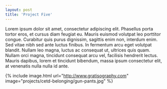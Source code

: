 ```yaml
---
layout: post
title: 'Project Five'
---
```


Lorem ipsum dolor sit amet, consectetur adipiscing elit. Phasellus porta tortor eros, et cursus diam feugiat eu. Mauris euismod volutpat leo porttitor congue. Curabitur quis purus dignissim, sagittis enim non, interdum enim. Sed vitae nibh sed ante luctus finibus. In fermentum arcu eget volutpat blandit. Nullam leo magna, luctus ac consequat ut, ultrices quis quam. Nullam orci magna, tincidunt consequat arcu vel, facilisis hendrerit lectus. Mauris dapibus, lorem et tincidunt bibendum, massa ipsum consectetur elit, at venenatis nulla nulla id ante.

{% include image.html url="http://www.gratisography.com" image="projects/cetd-belonging/gun-pants.jpg" %}
